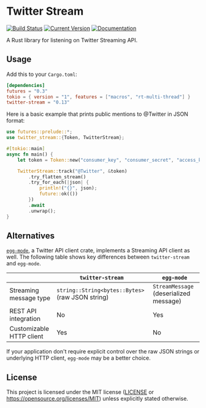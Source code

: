 # Twitter Stream

[![Build Status](https://github.com/tesaguri/twitter-stream-rs/workflows/CI/badge.svg)](https://github.com/tesaguri/twitter-stream-rs/actions)
[![Current Version](https://img.shields.io/crates/v/twitter-stream.svg)](https://crates.io/crates/twitter-stream)
[![Documentation](https://docs.rs/twitter-stream/badge.svg)](https://docs.rs/twitter-stream/)

A Rust library for listening on Twitter Streaming API.

## Usage

Add this to your `Cargo.toml`:

```toml
[dependencies]
futures = "0.3"
tokio = { version = "1", features = ["macros", "rt-multi-thread"] }
twitter-stream = "0.13"
```

Here is a basic example that prints public mentions to @Twitter in JSON format:

```rust no_run
use futures::prelude::*;
use twitter_stream::{Token, TwitterStream};

#[tokio::main]
async fn main() {
    let token = Token::new("consumer_key", "consumer_secret", "access_key", "access_secret");

    TwitterStream::track("@Twitter", &token)
        .try_flatten_stream()
        .try_for_each(|json| {
            println!("{}", json);
            future::ok(())
        })
        .await
        .unwrap();
}
```

## Alternatives

[`egg-mode`], a Twitter API client crate, implements a Streaming API client as well. The following table shows key differences between `twitter-stream` and `egg-mode`.

[`egg-mode`]: https://crates.io/crates/egg-mode

|                          | `twitter-stream`                                 | `egg-mode`                             |
| ------------------------ | ------------------------------------------------ | -------------------------------------- |
| Streaming message type   | `string::String<bytes::Bytes>` (raw JSON string) | `StreamMessage` (deserialized message) |
| REST API integration     | No                                               | Yes                                    |
| Customizable HTTP client | Yes                                              | No                                     |

If your application don't require explicit control over the raw JSON strings or underlying HTTP client, `egg-mode` may be a better choice.

## License

This project is licensed under the MIT license ([LICENSE](LICENSE) or https://opensource.org/licenses/MIT) unless explicitly stated otherwise.
